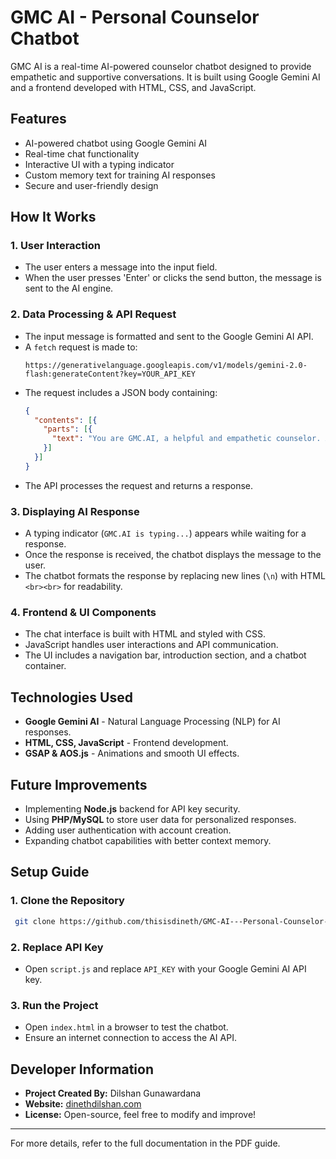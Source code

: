 # GMC AI - Personal Counselor Chatbot

GMC AI is a real-time AI-powered counselor chatbot designed to provide empathetic and supportive conversations. It is built using Google Gemini AI and a frontend developed with HTML, CSS, and JavaScript.

## Features
- AI-powered chatbot using Google Gemini AI
- Real-time chat functionality
- Interactive UI with a typing indicator
- Custom memory text for training AI responses
- Secure and user-friendly design

## How It Works
### 1. **User Interaction**
- The user enters a message into the input field.
- When the user presses 'Enter' or clicks the send button, the message is sent to the AI engine.

### 2. **Data Processing & API Request**
- The input message is formatted and sent to the Google Gemini AI API.
- A `fetch` request is made to:
  ```plaintext
  https://generativelanguage.googleapis.com/v1/models/gemini-2.0-flash:generateContent?key=YOUR_API_KEY
  ```
- The request includes a JSON body containing:
  ```json
  {
    "contents": [{
      "parts": [{
        "text": "You are GMC.AI, a helpful and empathetic counselor. Answer in a warm, clear, and supportive tone.\n\nUser: USER_MESSAGE"
      }]
    }]
  }
  ```
- The API processes the request and returns a response.

### 3. **Displaying AI Response**
- A typing indicator (`GMC.AI is typing...`) appears while waiting for a response.
- Once the response is received, the chatbot displays the message to the user.
- The chatbot formats the response by replacing new lines (`\n`) with HTML `<br><br>` for readability.

### 4. **Frontend & UI Components**
- The chat interface is built with HTML and styled with CSS.
- JavaScript handles user interactions and API communication.
- The UI includes a navigation bar, introduction section, and a chatbot container.

## Technologies Used
- **Google Gemini AI** - Natural Language Processing (NLP) for AI responses.
- **HTML, CSS, JavaScript** - Frontend development.
- **GSAP & AOS.js** - Animations and smooth UI effects.

## Future Improvements
- Implementing **Node.js** backend for API key security.
- Using **PHP/MySQL** to store user data for personalized responses.
- Adding user authentication with account creation.
- Expanding chatbot capabilities with better context memory.

## Setup Guide
### 1. **Clone the Repository**
```sh
 git clone https://github.com/thisisdineth/GMC-AI---Personal-Counselor-Chatbot-with-AI
```
### 2. **Replace API Key**
- Open `script.js` and replace `API_KEY` with your Google Gemini AI API key.

### 3. **Run the Project**
- Open `index.html` in a browser to test the chatbot.
- Ensure an internet connection to access the AI API.

## Developer Information
- **Project Created By:** Dilshan Gunawardana
- **Website:** [dinethdilshan.com](https://dinethdilshan.com)
- **License:** Open-source, feel free to modify and improve!

---
For more details, refer to the full documentation in the PDF guide.

